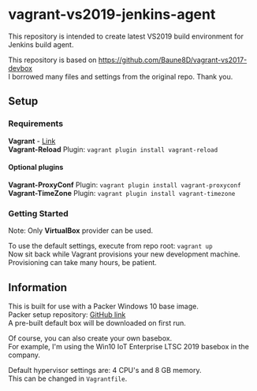 # vagrant-vs2019-jenkins-agent
This repository is intended to create latest VS2019 build environment for Jenkins build agent.

This repository is based on https://github.com/Baune8D/vagrant-vs2017-devbox   
I borrowed many files and settings from the original repo. Thank you.

## Setup

### Requirements
**Vagrant** - [Link](https://www.vagrantup.com/downloads.html)  
**Vagrant-Reload** Plugin: ```vagrant plugin install vagrant-reload```

#### Optional plugins
**Vagrant-ProxyConf** Plugin: ```vagrant plugin install vagrant-proxyconf```  
**Vagrant-TimeZone** Plugin: ```vagrant plugin install vagrant-timezone```

### Getting Started
Note: Only **VirtualBox** provider can be used.

To use the default settings, execute from repo root: ```vagrant up```  
Now sit back while Vagrant provisions your new development machine.  
Provisioning can take many hours, be patient.

## Information
This is built for use with a Packer Windows 10 base image.  
Packer setup repository: [GitHub link](https://github.com/Baune8D/packer-win10-basebox)  
A pre-built default box will be downloaded on first run.

Of course, you can also create your own basebox.  
For example, I'm using the Win10 IoT Enterprise LTSC 2019 basebox in the company.

Default hypervisor settings are: 4 CPU's and 8 GB memory.  
This can be changed in ```Vagrantfile```.


